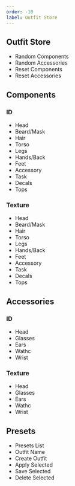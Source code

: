 ```yaml
---
order: -10
label: Outfit Store
---
```


## Outfit Store

* Random Components
* Random Accessories
* Reset Components
* Reset Accessories

## Components

### ID

* Head
* Beard/Mask
* Hair
* Torso
* Legs
* Hands/Back
* Feet
* Accessory
* Task
* Decals
* Tops

### Texture

* Head
* Beard/Mask
* Hair
* Torso
* Legs
* Hands/Back
* Feet
* Accessory
* Task
* Decals
* Tops

## Accessories

### ID

* Head
* Glasses
* Ears
* Wathc
* Wrist

### Texture

* Head
* Glasses
* Ears
* Wathc
* Wrist

## Presets

* Presets List
* Outfit Name
* Create Outfit
* Apply Selected
* Save Selected
* Delete Selected